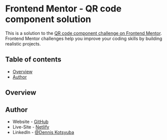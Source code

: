 # Frontend Mentor - QR code component solution

This is a solution to the [QR code component challenge on Frontend Mentor](https://www.frontendmentor.io/challenges/qr-code-component-iux_sIO_H). Frontend Mentor challenges help you improve your coding skills by building realistic projects. 

## Table of contents

- [Overview](#overview)
- [Author](#author)


## Overview

## Author

- Website - [GitHub](https://github.com/Denis1701/QR-Code-Component)
- Live-Site - [Netlify](https://resonant-jelly-bdc516.netlify.app/)
- LinkedIn - [@Dennis Kotsyuba](https://www.linkedin.com/in/dennis-k-2b837b129/)
